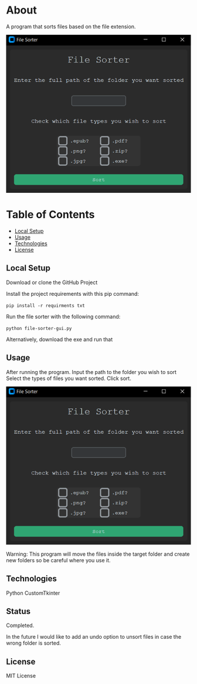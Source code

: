 # About

A program that sorts files based on the file extension.

![Alt text](screenshot.png)

# Table of Contents

- [Local Setup](#local-setup)
- [Usage](#usage)
- [Technologies](#technologies)
- [License](#license)

## Local Setup

Download or clone the GitHub Project

Install the project requirements with this pip command:

`pip install -r requirments txt`

Run the file sorter with the following command:

`python file-sorter-gui.py`

Alternatively, download the exe and run that

## Usage

After running the program. Input the path to the folder you wish to sort
Select the types of files you want sorted. Click sort.

![Alt text](image.png)

Warning: This program will move the files inside the target folder and create new folders so be careful where you use it. 



## Technologies

Python
CustomTkinter

## Status

Completed. 

In the future I would like to add an undo option to unsort files in case the wrong folder is sorted.

## License

MIT License


